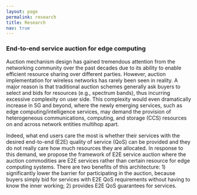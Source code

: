 ```yaml
---
layout: page
permalink: research
title: Research
nav: true
---
```


### End-to-end service auction for edge computing ###
Auction mechanism design has gained tremendous attention from the networking community over the past decades due to its ability to enable efficient resource sharing over different parties. However, auction implementation for wireless networks has rarely been seen in reality. A major reason is that traditional auction schemes generally ask buyers to select and bids for resources (e.g., spectrum bands), thus incurring excessive complexity on user side. This complexity would even dramatically increase in 5G and beyond, where the newly emerging services, such as edge computing/intelligence services, may demand the provision of heterogeneous communications, computing, and storage (CCS) resources on and across network entities multihop apart.

Indeed, what end users care the most is whether their services with the desired end-to-end (E2E) quality of service (QoS) can be provided and they do not really care how much resources they are allocated. In response to this demand, we propose the framework of E2E service auction where the auction commodities are E2E services rather than certain resource for edge computing systems. There are two benefits of this architecture: 1) significantly lower the barrier for participating in the auction, because buyers simply bid for services with E2E QoS requirements without having to know the inner working; 2) provides E2E QoS guarantees for services.
